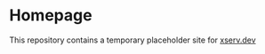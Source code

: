 # Homepage

This repository contains a temporary placeholder site for [xserv.dev](https://xserv.dev)